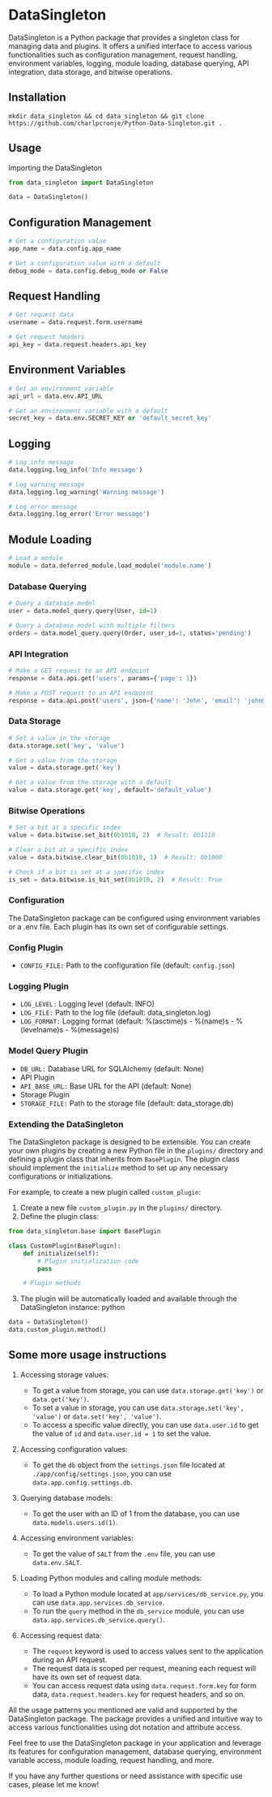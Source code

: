 # DataSingleton

DataSingleton is a Python package that provides a singleton class for managing data and plugins. It offers a unified interface to access various functionalities such as configuration management, request handling, environment variables, logging, module loading, database querying, API integration, data storage, and bitwise operations.

## Installation

```shell
mkdir data_singleton && cd data_singleton && git clone https://github.com/charlpcronje/Python-Data-Singleton.git .
```

## Usage
Importing the DataSingleton

```py
from data_singleton import DataSingleton

data = DataSingleton()
```

## Configuration Management

```py
# Get a configuration value
app_name = data.config.app_name

# Get a configuration value with a default
debug_mode = data.config.debug_mode or False
```

## Request Handling
```py
# Get request data
username = data.request.form.username

# Get request headers
api_key = data.request.headers.api_key
```

## Environment Variables

```py
# Get an environment variable
api_url = data.env.API_URL

# Get an environment variable with a default
secret_key = data.env.SECRET_KEY or 'default_secret_key'
```

## Logging
```py
# Log info message
data.logging.log_info('Info message')

# Log warning message
data.logging.log_warning('Warning message')

# Log error message
data.logging.log_error('Error message')
```

## Module Loading
```py
# Load a module
module = data.deferred_module.load_module('module.name')
```

### Database Querying
```py
# Query a database model
user = data.model_query.query(User, id=1)

# Query a database model with multiple filters
orders = data.model_query.query(Order, user_id=1, status='pending')
```

### API Integration
```py
# Make a GET request to an API endpoint
response = data.api.get('users', params={'page': 1})

# Make a POST request to an API endpoint
response = data.api.post('users', json={'name': 'John', 'email': 'john@example.com'})
```

### Data Storage
```py
# Set a value in the storage
data.storage.set('key', 'value')

# Get a value from the storage
value = data.storage.get('key')

# Get a value from the storage with a default
value = data.storage.get('key', default='default_value')
```

### Bitwise Operations
```py
# Set a bit at a specific index
value = data.bitwise.set_bit(0b1010, 2)  # Result: 0b1110

# Clear a bit at a specific index
value = data.bitwise.clear_bit(0b1010, 1)  # Result: 0b1000

# Check if a bit is set at a specific index
is_set = data.bitwise.is_bit_set(0b1010, 2)  # Result: True
```

### Configuration
The DataSingleton package can be configured using environment variables or a .env file. Each plugin has its own set of configurable settings.

### Config Plugin
- `CONFIG_FILE:` Path to the configuration file (default: `config.json`)

### Logging Plugin
- `LOG_LEVEL:` Logging level (default: INFO)
- `LOG_FILE:` Path to the log file (default: data_singleton.log)
- `LOG_FORMAT:` Logging format (default: %(asctime)s - %(name)s - %(levelname)s - %(message)s)

### Model Query Plugin
- `DB_URL:` Database URL for SQLAlchemy (default: None)
- API Plugin
- `API_BASE_URL:` Base URL for the API (default: None)
- Storage Plugin
- `STORAGE_FILE:` Path to the storage file (default: data_storage.db)

### Extending the DataSingleton
The DataSingleton package is designed to be extensible. You can create your own plugins by creating a new Python file in the `plugins/` directory and defining a plugin class that inherits from `BasePlugin`. The plugin class should implement the `initialize` method to set up any necessary configurations or initializations.

For example, to create a new plugin called `custom_plugin`:

1. Create a new file `custom_plugin.py` in the `plugins/` directory.
2. Define the plugin class:

```py
from data_singleton.base import BasePlugin

class CustomPlugin(BasePlugin):
    def initialize(self):
        # Plugin initialization code
        pass

    # Plugin methods
```

3. The plugin will be automatically loaded and available through the DataSingleton instance:
python

```py
data = DataSingleton()
data.custom_plugin.method()
```

## Some more usage instructions

1. Accessing storage values:
   - To get a value from storage, you can use `data.storage.get('key')` or `data.get('key')`.
   - To set a value in storage, you can use `data.storage.set('key', 'value')` or `data.set('key', 'value')`.
   - To access a specific value directly, you can use `data.user.id` to get the value of `id` and `data.user.id = 1` to set the value.

2. Accessing configuration values:
   - To get the `db` object from the `settings.json` file located at `./app/config/settings.json`, you can use `data.app.config.settings.db`.

3. Querying database models:
   - To get the user with an ID of 1 from the database, you can use `data.models.users.id(1)`.

4. Accessing environment variables:
   - To get the value of `SALT` from the `.env` file, you can use `data.env.SALT`.

5. Loading Python modules and calling module methods:
   - To load a Python module located at `app/services/db_service.py`, you can use `data.app.services.db_service`.
   - To run the `query` method in the `db_service` module, you can use `data.app.services.db_service.query()`.

6. Accessing request data:
   - The `request` keyword is used to access values sent to the application during an API request.
   - The request data is scoped per request, meaning each request will have its own set of request data.
   - You can access request data using `data.request.form.key` for form data, `data.request.headers.key` for request headers, and so on.

All the usage patterns you mentioned are valid and supported by the DataSingleton package. The package provides a unified and intuitive way to access various functionalities using dot notation and attribute access.

Feel free to use the DataSingleton package in your application and leverage its features for configuration management, database querying, environment variable access, module loading, request handling, and more.

If you have any further questions or need assistance with specific use cases, please let me know!
